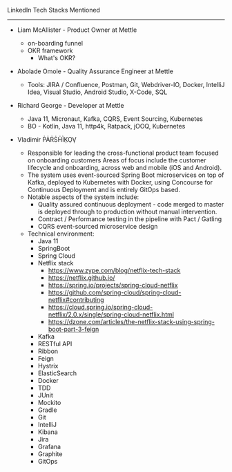 LinkedIn Tech Stacks Mentioned
<HR>

* Liam McAllister - Product Owner at Mettle
  * on-boarding funnel
  * OKR framework
    * What's OKR?

* Abolade Omole - Quality Assurance Engineer at Mettle
  * Tools:
    JIRA / Confluence, Postman, Git, Webdriver-IO, Docker, IntelliJ Idea, Visual Studio, Android Studio, X-Code, SQL

* Richard George - Developer at Mettle
  * Java 11, Micronaut, Kafka, CQRS, Event Sourcing, Kubernetes
  - BO - Kotlin, Java 11, http4k, Ratpack, jOOQ, Kubernetes


* Vladimir ṖȦṘṠḢÌḲỌṾ
  * Responsible for leading the cross-functional product team focused on onboarding customers Areas of focus include the customer lifecycle and onboarding, across web and mobile (iOS and Android).
  * The system uses event-sourced Spring Boot microservices on top of Kafka, deployed to Kubernetes with Docker, using Concourse for Continuous Deployment and is entirely GitOps based.
  * Notable aspects of the system include:
    - Quality assured continuous deployment - code merged to master is deployed through to production without manual intervention.
    - Contract / Performance testing in the pipeline with Pact / Gatling
    - CQRS event-sourced microservice design
  * Technical environment: 
    * Java 11 
    * SpringBoot
    * Spring Cloud 
    * Netflix stack   
      * https://www.zype.com/blog/netflix-tech-stack
      * https://netflix.github.io/
      * https://spring.io/projects/spring-cloud-netflix
      * https://github.com/spring-cloud/spring-cloud-netflix#contributing
      * https://cloud.spring.io/spring-cloud-netflix/2.0.x/single/spring-cloud-netflix.html
      * https://dzone.com/articles/the-netflix-stack-using-spring-boot-part-3-feign
    * Kafka
    * RESTful API
    * Ribbon
    * Feign
    * Hystrix
    * ElasticSearch
    * Docker
    * TDD
    * JUnit
    * Mockito
    * Gradle
    * Git
    * IntelliJ
    * Kibana
    * Jira
    * Grafana
    * Graphite
    * GitOps